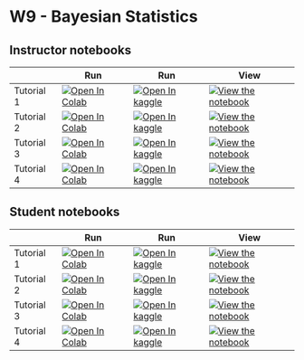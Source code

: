 # W9 - Bayesian Statistics

## Instructor notebooks

|   | Run | Run | View |
| - | --- | --- | ---- |
| Tutorial 1 | [![Open In Colab](https://colab.research.google.com/assets/colab-badge.svg)](https://colab.research.google.com/github/NeoNeuron/professional-workshop-3/blob/master/tutorials/W9_BayesianStatistics/W9_Tutorial1.ipynb) | [![Open In kaggle](https://kaggle.com/static/images/open-in-kaggle.svg)](https://kaggle.com/kernels/welcome?src=https://raw.githubusercontent.com/NeoNeuron/professional-workshop-3/master/tutorials/W9_BayesianStatistics/W9_Tutorial1.ipynb) | [![View the notebook](https://img.shields.io/badge/render-nbviewer-orange.svg)](https://nbviewer.jupyter.org/github/NeoNeuron/professional-workshop-3/blob/master/tutorials/W9_BayesianStatistics/W9_Tutorial1.ipynb?flush_cache=true) |
| Tutorial 2 | [![Open In Colab](https://colab.research.google.com/assets/colab-badge.svg)](https://colab.research.google.com/github/NeoNeuron/professional-workshop-3/blob/master/tutorials/W9_BayesianStatistics/W9_Tutorial2.ipynb) | [![Open In kaggle](https://kaggle.com/static/images/open-in-kaggle.svg)](https://kaggle.com/kernels/welcome?src=https://raw.githubusercontent.com/NeoNeuron/professional-workshop-3/master/tutorials/W9_BayesianStatistics/W9_Tutorial2.ipynb) | [![View the notebook](https://img.shields.io/badge/render-nbviewer-orange.svg)](https://nbviewer.jupyter.org/github/NeoNeuron/professional-workshop-3/blob/master/tutorials/W9_BayesianStatistics/W9_Tutorial2.ipynb?flush_cache=true) |
| Tutorial 3 | [![Open In Colab](https://colab.research.google.com/assets/colab-badge.svg)](https://colab.research.google.com/github/NeoNeuron/professional-workshop-3/blob/master/tutorials/W9_BayesianStatistics/W9_Tutorial3.ipynb) | [![Open In kaggle](https://kaggle.com/static/images/open-in-kaggle.svg)](https://kaggle.com/kernels/welcome?src=https://raw.githubusercontent.com/NeoNeuron/professional-workshop-3/master/tutorials/W9_BayesianStatistics/W9_Tutorial3.ipynb) | [![View the notebook](https://img.shields.io/badge/render-nbviewer-orange.svg)](https://nbviewer.jupyter.org/github/NeoNeuron/professional-workshop-3/blob/master/tutorials/W9_BayesianStatistics/W9_Tutorial3.ipynb?flush_cache=true) |
| Tutorial 4 | [![Open In Colab](https://colab.research.google.com/assets/colab-badge.svg)](https://colab.research.google.com/github/NeoNeuron/professional-workshop-3/blob/master/tutorials/W9_BayesianStatistics/W9_Tutorial4.ipynb) | [![Open In kaggle](https://kaggle.com/static/images/open-in-kaggle.svg)](https://kaggle.com/kernels/welcome?src=https://raw.githubusercontent.com/NeoNeuron/professional-workshop-3/master/tutorials/W9_BayesianStatistics/W9_Tutorial4.ipynb) | [![View the notebook](https://img.shields.io/badge/render-nbviewer-orange.svg)](https://nbviewer.jupyter.org/github/NeoNeuron/professional-workshop-3/blob/master/tutorials/W9_BayesianStatistics/W9_Tutorial4.ipynb?flush_cache=true) |


## Student notebooks

|   | Run | Run | View |
| - | --- | --- | ---- |
| Tutorial 1 | [![Open In Colab](https://colab.research.google.com/assets/colab-badge.svg)](https://colab.research.google.com/github/NeoNeuron/professional-workshop-3/blob/master/tutorials/W9_BayesianStatistics/student/W9_Tutorial1.ipynb) | [![Open In kaggle](https://kaggle.com/static/images/open-in-kaggle.svg)](https://kaggle.com/kernels/welcome?src=https://raw.githubusercontent.com/NeoNeuron/professional-workshop-3/master/tutorials/W9_BayesianStatistics/student/W9_Tutorial1.ipynb) | [![View the notebook](https://img.shields.io/badge/render-nbviewer-orange.svg)](https://nbviewer.jupyter.org/github/NeoNeuron/professional-workshop-3/blob/master/tutorials/W9_BayesianStatistics/student/W9_Tutorial1.ipynb?flush_cache=true) |
| Tutorial 2 | [![Open In Colab](https://colab.research.google.com/assets/colab-badge.svg)](https://colab.research.google.com/github/NeoNeuron/professional-workshop-3/blob/master/tutorials/W9_BayesianStatistics/student/W9_Tutorial2.ipynb) | [![Open In kaggle](https://kaggle.com/static/images/open-in-kaggle.svg)](https://kaggle.com/kernels/welcome?src=https://raw.githubusercontent.com/NeoNeuron/professional-workshop-3/master/tutorials/W9_BayesianStatistics/student/W9_Tutorial2.ipynb) | [![View the notebook](https://img.shields.io/badge/render-nbviewer-orange.svg)](https://nbviewer.jupyter.org/github/NeoNeuron/professional-workshop-3/blob/master/tutorials/W9_BayesianStatistics/student/W9_Tutorial2.ipynb?flush_cache=true) |
| Tutorial 3 | [![Open In Colab](https://colab.research.google.com/assets/colab-badge.svg)](https://colab.research.google.com/github/NeoNeuron/professional-workshop-3/blob/master/tutorials/W9_BayesianStatistics/student/W9_Tutorial3.ipynb) | [![Open In kaggle](https://kaggle.com/static/images/open-in-kaggle.svg)](https://kaggle.com/kernels/welcome?src=https://raw.githubusercontent.com/NeoNeuron/professional-workshop-3/master/tutorials/W9_BayesianStatistics/student/W9_Tutorial3.ipynb) | [![View the notebook](https://img.shields.io/badge/render-nbviewer-orange.svg)](https://nbviewer.jupyter.org/github/NeoNeuron/professional-workshop-3/blob/master/tutorials/W9_BayesianStatistics/student/W9_Tutorial3.ipynb?flush_cache=true) |
| Tutorial 4 | [![Open In Colab](https://colab.research.google.com/assets/colab-badge.svg)](https://colab.research.google.com/github/NeoNeuron/professional-workshop-3/blob/master/tutorials/W9_BayesianStatistics/student/W9_Tutorial4.ipynb) | [![Open In kaggle](https://kaggle.com/static/images/open-in-kaggle.svg)](https://kaggle.com/kernels/welcome?src=https://raw.githubusercontent.com/NeoNeuron/professional-workshop-3/master/tutorials/W9_BayesianStatistics/student/W9_Tutorial4.ipynb) | [![View the notebook](https://img.shields.io/badge/render-nbviewer-orange.svg)](https://nbviewer.jupyter.org/github/NeoNeuron/professional-workshop-3/blob/master/tutorials/W9_BayesianStatistics/student/W9_Tutorial4.ipynb?flush_cache=true) |

